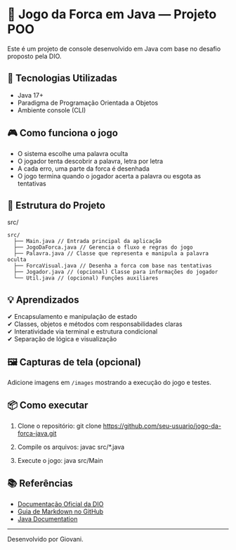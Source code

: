 # 🧩 Jogo da Forca em Java — Projeto POO

Este é um projeto de console desenvolvido em Java com base no desafio proposto pela DIO. 

## 🚀 Tecnologias Utilizadas

- Java 17+
- Paradigma de Programação Orientada a Objetos
- Ambiente console (CLI)

## 🎮 Como funciona o jogo

- O sistema escolhe uma palavra oculta
- O jogador tenta descobrir a palavra, letra por letra
- A cada erro, uma parte da forca é desenhada
- O jogo termina quando o jogador acerta a palavra ou esgota as tentativas

## 🧱 Estrutura do Projeto

src/ 
<pre><code>src/ 
  ├── Main.java // Entrada principal da aplicação 
  ├── JogoDaForca.java // Gerencia o fluxo e regras do jogo 
  ├── Palavra.java // Classe que representa e manipula a palavra oculta 
  ├── ForcaVisual.java // Desenha a forca com base nas tentativas 
  ├── Jogador.java // (opcional) Classe para informações do jogador 
  └── Util.java // (opcional) Funções auxiliares </code></pre>

## 💡 Aprendizados

✔ Encapsulamento e manipulação de estado  
✔ Classes, objetos e métodos com responsabilidades claras  
✔ Interatividade via terminal e estrutura condicional  
✔ Separação de lógica e visualização  

## 🖼️ Capturas de tela (opcional)

Adicione imagens em `/images` mostrando a execução do jogo e testes.

## 📦 Como executar

1. Clone o repositório:
git clone https://github.com/seu-usuario/jogo-da-forca-java.git

2. Compile os arquivos:
javac src/*.java

3. Execute o jogo:
java src/Main


## 📚 Referências

- [Documentação Oficial da DIO](https://web.dio.me/)
- [Guia de Markdown no GitHub](https://guides.github.com/features/mastering-markdown/)
- [Java Documentation](https://docs.oracle.com/en/java/)

---

Desenvolvido por Giovani.
